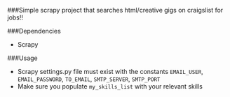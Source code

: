 ###Simple scrapy project that searches html/creative gigs on craigslist for jobs!!

###Dependencies
  *  Scrapy

###Usage
  * Scrapy settings.py file must exist with the constants `EMAIL_USER`, `EMAIL_PASSWORD`, `TO_EMAIL`, `SMTP_SERVER`, `SMTP_PORT`
  * Make sure you populate `my_skills_list` with your relevant skills
